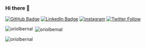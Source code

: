 ### Hi there 👋

[![GitHub Badge](https://img.shields.io/badge/GitHub-100000?style=for-the-badge&logo=github&logoColor=white)](https://github.com/oriolbernal)
[![LinkedIn Badge](https://img.shields.io/badge/LinkedIn-0077B5?style=for-the-badge&logo=linkedin&logoColor=white)](https://www.linkedin.com/in/oriol-bernal-a398b1b8/)
[![instagram](https://img.shields.io/badge/instagram-E4405F?style=for-the-badge&logo=Instagram&logoColor=white&link=https://www.instagram.com/uribernal99/)](https://www.instagram.com/uribernal99/)
[![Twitter Follow](https://img.shields.io/twitter/follow/bernal_uri?color=%231DA1F2&label=bernal_uri&logo=twitter&style=for-the-badge)](https://twitter.com/bernal_uri)


<p><img align="left" src="https://github-readme-stats.vercel.app/api/top-langs?username=oriolbernal&show_icons=true&locale=en&layout=compact" alt="oriolbernal" /></p>

<p>&nbsp;<img align="center" src="https://github-readme-stats.vercel.app/api?username=oriolbernal&show_icons=true&locale=en" alt="oriolbernal" /></p>

<p><img align="center" src="https://github-readme-streak-stats.herokuapp.com/?user=oriolbernal&" alt="oriolbernal" /></p>


<!-- BADGE GENERATOR
https://badgesgenerator.com/
https://simpleicons.org/?q=instagram
https://shields.io/
-->

<!--
**oriolbernal/oriolbernal** is a ✨ _special_ ✨ repository because its `README.md` (this file) appears on your GitHub profile.

Here are some ideas to get you started:

- 🔭 I’m currently working on ...
- 🌱 I’m currently learning ...
- 👯 I’m looking to collaborate on ...
- 🤔 I’m looking for help with ...
- 💬 Ask me about ...
- 📫 How to reach me: ...
- 😄 Pronouns: ...
- ⚡ Fun fact: ...
-->
